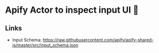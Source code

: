 # Apify Actor to inspect input UI 🤖

## Links

- Input Schema: https://raw.githubusercontent.com/apify/apify-shared-js/master/src/input_schema.json
